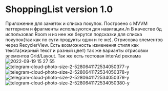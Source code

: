 # ShoppingList version 1.0

Приложение для заметок и списка покупок.
Построено с MVVM паттерном и фрагменты используются для навигации./n
В качестве бд использовал Room и из нее же берутся подсказки для списка покупок(так как по сути продукты одни и те же).
Отрисовка элементов через RecyclerView. 
Есть возможность изменения стиля как текста(жирный текст и разный цвет) так же варианты отрисовки элементов Grid/Layout.
Так же есть тестовая interAd реклама
![2022-09-19 15 27 55](https://user-images.githubusercontent.com/87909372/191017161-67fe6091-84d0-44f5-be74-0a8700158f60.jpg)
![telegram-cloud-photo-size-2-5280641172534050377-y](https://user-images.githubusercontent.com/87909372/191017637-95ae08c2-c31a-4e62-8255-081409ef181b.jpg)
![telegram-cloud-photo-size-2-5280641172534050378-y](https://user-images.githubusercontent.com/87909372/191017695-23ba5ff5-a6f1-4996-9585-b04a5a1df621.jpg)
![telegram-cloud-photo-size-2-5280641172534050379-y](https://user-images.githubusercontent.com/87909372/191017720-1aefc4b8-c3bd-41a7-bb88-58395c0f6b21.jpg)
![telegram-cloud-photo-size-2-5280641172534050380-y](https://user-images.githubusercontent.com/87909372/191017731-d0ac7835-d6d9-48e3-afdb-61156c158bb6.jpg)
